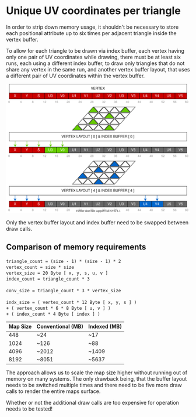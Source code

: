 # Unique UV coordinates per triangle

In order to strip down memory usage, it shouldn't be necessary to store each positional attribute up to six times per adjacent triangle inside the vertex buffer.

To allow for each triangle to be drawn via index buffer, each vertex having only one pair of UV coordinates while drawing, there must be at least six runs, each using a different index buffer, to draw only triangles that do not share any vertex in the same run, and another vertex buffer layout, that uses a different pair of UV coordinates within the vertex buffer.

![Vertex Layouts](./graphics/vertex_layouts.svg)

Only the vertex buffer layout and index buffer need to be swapped between draw calls.

## Comparison of memory requirements

```
triangle_count = (size - 1) * (size - 1) * 2
vertex_count = size * size
vertex_size = 20 Byte [ x, y, s, u, v ]
index_count = triangle_count * 3

conv_size = triangle_count * 3 * vertex_size

indx_size = ( vertex_count * 12 Byte [ x, y, s ] )
+ ( vertex_count * 6 * 8 Byte [ u, v ] )
+ ( index_count * 4 Byte [ index ] )
```

Map Size | Conventional (MB) | Indexed (MB)
-------- | ------------ | -------
448 | ~24 | ~17
1024 | ~126 | ~88
4096 | ~2012 | ~1409
8192 | ~8051 | ~5637

The approach allows us to scale the map size higher without running out of memory on many systems. The only drawback being, that the buffer layout needs to be switched multiple times and there need to be five more draw calls to render the entire maps surface.

Whether or not the additional draw calls are too expensive for operation needs to be tested!